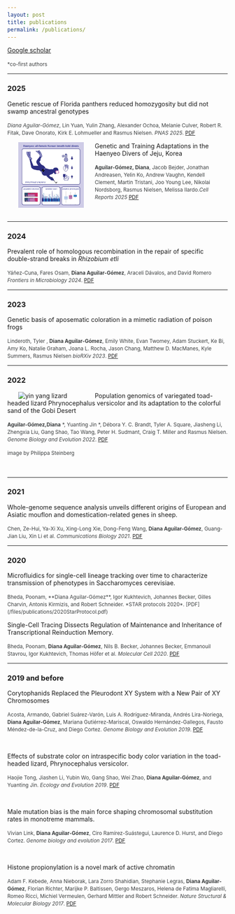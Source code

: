 ```yaml
---
layout: post
title: publications
permalink: /publications/
---
```


[Google scholar](https://scholar.google.com/citations?user=IvS5ON0AAAAJ&hl)

<span style="font-size: smaller; color: #3b3e3f;">*co-first authors</span>

-------------------------------------------------------
### 2025

Genetic rescue of Florida panthers reduced homozygosity but did not swamp ancestral genotypes

<span style="font-size: smaller; color: #3b3e3f;">*Diana Aguilar-Gómez*, Lin Yuan, Yulin Zhang, Alexander Ochoa, Melanie Culver, Robert R. Fitak, Dave Onorato, Kirk E. Lohmueller and Rasmus Nielsen. *PNAS 2025*. [PDF](/files/publications/2025AguilarGomezFloridaPanther.pdf)</span>


[<img src="/figures/VisualAbHae.jpg" alt="graphicalAbtract" style="float:left;padding-left:25px;padding-right:25px;width:150px">](/files/publications/2025AguilarGomezHaenyeo.pdf)
Genetic and Training Adaptations in the Haenyeo Divers of Jeju, Korea

<span style="font-size: smaller; color: #3b3e3f;">**Aguilar-Gómez, Diana**, Jacob Bejder, Jonathan Andreasen, Yelin Ko, Andrew Vaughn, Kendell Clement, Martin Tristani, Joo Young Lee, Nikolai Nordsborg, Rasmus Nielsen, Melissa Ilardo.*Cell Reports 2025*  [PDF](/files/publications/2025AguilarGomezHaenyeo.pdf)</span>
<br><br><br>

-------------------------------------------------------
### 2024
Prevalent role of homologous recombination in the repair of specific double-strand breaks in *Rhizobium etli*

<span style="font-size: smaller; color: #3b3e3f;">Yáñez-Cuna, Fares Osam, **Diana Aguilar-Gómez**, Araceli Dávalos, and David Romero
*Frontiers in Microbiology 2024*. [PDF](/files/publications/2024DSBrepair.pdf)</span>

-------------------------------------------------------
### 2023
Genetic basis of aposematic coloration in a mimetic radiation of poison frogs

<span style="font-size: smaller; color: #3b3e3f;">Linderoth, Tyler , **Diana Aguilar-Gómez**, Emily White, Evan Twomey, Adam Stuckert, Ke Bi, Amy Ko, Natalie Graham, Joana L. Rocha, Jason Chang, Matthew D. MacManes, Kyle Summers, Rasmus Nielsen
*bioRXiv 2023*. [PDF](/files/publications/2023Rimitatorpreprint.pdf)</span>

-------------------------------------------------------
### 2022

[<img src="/figures/lizardsPhilippa.jpg" alt="yin yang lizard" style="float:left;padding-left:25px;padding-right:25px;width:150px">](/files/publications/2022Phrynocephalus.pdf)
Population genomics of variegated toad-headed lizard Phrynocephalus versicolor and its adaptation to the colorful sand of the Gobi Desert

<span style="font-size: smaller; color: #3b3e3f;">**Aguilar-Gómez,Diana** \*,  Yuanting Jin \*, Débora Y. C. Brandt, Tyler A. Square, Jiasheng Li, Zhengxia Liu, Gang Shao, Tao Wang, Peter H. Sudmant, Craig T. Miller and Rasmus Nielsen.
*Genome Biology and Evolution 2022*. [PDF](/files/publications/2022Phrynocephalus.pdf) </span>

<span style="font-size: smaller; color: #3b3e3f;">image by Philippa Steinberg </span>
<br><br><br>

-------------------------------------------------------
### 2021

Whole-genome sequence analysis unveils different origins of European and Asiatic mouflon and domestication-related genes in sheep.

<span style="font-size: smaller; color: #3b3e3f;">Chen, Ze-Hui, Ya-Xi Xu, Xing-Long Xie, Dong-Feng Wang, **Diana Aguilar-Gómez**, Guang-Jian Liu, Xin Li et al. *Communications Biology 2021*. [PDF](/files/publications/2021Sheep.pdf)</span>

-------------------------------------------------------
### 2020
Microfluidics for single-cell lineage tracking over time to characterize transmission of phenotypes in Saccharomyces cerevisiae.

<span style="font-size: smaller; color: #3b3e3f;">
Bheda, Poonam, **Diana Aguilar-Gómez**, Igor Kukhtevich, Johannes Becker, Gilles Charvin, Antonis Kirmizis, and Robert Schneider. *STAR protocols 2020*. [PDF](/files/publications/2020StarProtocol.pdf)</span>

<br>

Single-Cell Tracing Dissects Regulation of Maintenance and Inheritance of Transcriptional Reinduction Memory.

<span style="font-size: smaller; color: #3b3e3f;">Bheda, Poonam, **Diana Aguilar-Gómez**, Nils B. Becker, Johannes Becker, Emmanouil Stavrou, Igor Kukhtevich, Thomas Höfer et al. *Molecular Cell 2020*. [PDF](/files/publications/2020Microfluidics.pdf)</span>

-------------------------------------------------------
### 2019 and before

Corytophanids Replaced the Pleurodont XY System with a New Pair of XY Chromosomes

<span style="font-size: smaller; color: #3b3e3f;">Acosta, Armando, Gabriel Suárez-Varón, Luis A. Rodríguez-Miranda, Andrés Lira-Noriega, **Diana Aguilar-Gómez**, Mariana Gutiérrez-Mariscal, Oswaldo Hernández-Gallegos, Fausto Méndez-de-la-Cruz, and Diego Cortez. *Genome Biology and Evolution 2019*. [PDF](/files/publications/2019Basilliscus.pdf) </span>

<br>

Effects of substrate color on intraspecific body color variation in the toad-headed lizard, Phrynocephalus versicolor.

<span style="font-size: smaller; color: #3b3e3f;">Haojie Tong, Jiashen Li, Yubin Wo, Gang Shao, Wei Zhao, **Diana Aguilar-Gómez**, and Yuanting Jin. *Ecology and Evolution 2019*. [PDF](/files/publications/2019Effectsofsubstratecolor.pdf)</span>

<br>

Male mutation bias is the main force shaping chromosomal substitution rates in monotreme mammals.

<span style="font-size: smaller; color: #3b3e3f;">Vivian Link, **Diana Aguilar-Gómez**, Ciro Ramírez-Suástegui, Laurence D. Hurst, and Diego Cortez. *Genome biology and evolution 2017*. [PDF](/files/publications/2017MaleMutationBiasDCortez.pdf)</span>

<br>

Histone propionylation is a novel mark of active chromatin

<span style="font-size: smaller; color: #3b3e3f;">Adam F. Kebede, Anna Nieborak, Lara Zorro Shahidian, Stephanie Legras, **Diana Aguilar-Gómez**, Florian Richter, Marijke P. Baltissen, Gergo Meszaros, Helena de Fatima Magliarelli, Romeo Ricci, Michiel Vermeulen, Gerhard Mittler and Robert Schneider. *Nature Structural & Molecular Biology 2017*. [PDF](/files/publications/2017PropionylationRSchneider.pdf)</span>

[jekyll-organization]: https://github.com/jekyll
